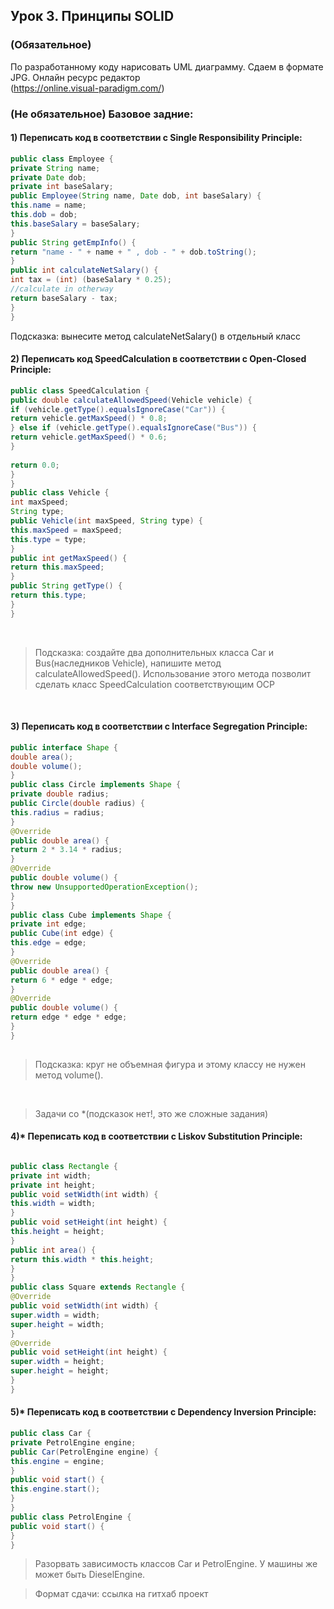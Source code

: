 ## Урок 3. Принципы SOLID  
### (Обязательное)   
По разработанному коду нарисовать UML диаграмму. Сдаем в формате JPG. Онлайн ресурс редактор   
(https://online.visual-paradigm.com/)

### (Не обязательное) Базовое задние:
#### 1) Переписать код в соответствии с Single Responsibility Principle:

```java
public class Employee {
private String name;
private Date dob;
private int baseSalary;
public Employee(String name, Date dob, int baseSalary) {
this.name = name;
this.dob = dob;
this.baseSalary = baseSalary;
}
public String getEmpInfo() {
return "name - " + name + " , dob - " + dob.toString();
}
public int calculateNetSalary() {
int tax = (int) (baseSalary * 0.25);
//calculate in otherway
return baseSalary - tax;
}
}
```

Подсказка: вынесите метод calculateNetSalary() в отдельный класс
​
#### 2) Переписать код SpeedCalculation в соответствии с Open-Closed Principle:

```java
public class SpeedCalculation {
public double calculateAllowedSpeed(Vehicle vehicle) {
if (vehicle.getType().equalsIgnoreCase("Car")) {
return vehicle.getMaxSpeed() * 0.8;
} else if (vehicle.getType().equalsIgnoreCase("Bus")) {
return vehicle.getMaxSpeed() * 0.6;
}
​
return 0.0;
}
}
public class Vehicle {
int maxSpeed;
String type;
public Vehicle(int maxSpeed, String type) {
this.maxSpeed = maxSpeed;
this.type = type;
}
public int getMaxSpeed() {
return this.maxSpeed;
}
public String getType() {
return this.type;
}
}
```
​
>Подсказка: создайте два дополнительных класса Car и Bus(наследников Vehicle), напишите метод calculateAllowedSpeed(). Использование этого метода позволит сделать класс SpeedCalculation соответствующим OCP  

​
#### 3) Переписать код в соответствии с Interface Segregation Principle:

```java
public interface Shape {
double area();
double volume();
}
public class Circle implements Shape {
private double radius;
public Circle(double radius) {
this.radius = radius;
}
@Override
public double area() {
return 2 * 3.14 * radius;
}
@Override
public double volume() {
throw new UnsupportedOperationException();
}
}
public class Cube implements Shape {
private int edge;
public Cube(int edge) {
this.edge = edge;
}
@Override
public double area() {
return 6 * edge * edge;
}
@Override
public double volume() {
return edge * edge * edge;
}
}
​
```
>Подсказка: круг не объемная фигура и этому классу не нужен метод volume().  

​
> Задачи со *(подсказок нет!, это же сложные задания)

#### 4)* Переписать код в соответствии с Liskov Substitution Principle:

```java

public class Rectangle {
private int width;
private int height;
public void setWidth(int width) {
this.width = width;
}
public void setHeight(int height) {
this.height = height;
}
public int area() {
return this.width * this.height;
}
}
public class Square extends Rectangle {
@Override
public void setWidth(int width) {
super.width = width;
super.height = width;
}
@Override
public void setHeight(int height) {
super.width = height;
super.height = height;
}
}

```

#### 5)* Переписать код в соответствии с Dependency Inversion Principle:
```java
public class Car {
private PetrolEngine engine;
public Car(PetrolEngine engine) {
this.engine = engine;
}
public void start() {
this.engine.start();
}
}
public class PetrolEngine {
public void start() {
}
}
```
>Разорвать зависимость классов Car и PetrolEngine. У машины же может быть DieselEngine.

>Формат сдачи: ссылка на гитхаб проект
